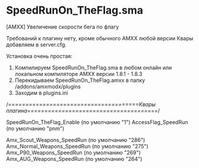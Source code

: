 # SpeedRunOn_TheFlag.sma
[AMXX] Увеличение скорости бега по флагу

Требований к плагину нету, кроме обычного AMXX любой версии
Квары добавляем в server.cfg.

Установка очень простая:

1) Компилируем SpeedRunOn_TheFlag.sma в любом онлайн или локальном компиляторе AMXX версии 1.8.1 - 1.8.3
2) Перекидываем SpeedRunOn_TheFlag.amxx в папку /addons/amxmodx/plugins
3) Заходим в plugins.ini

/*======================================Квары плагина======================================*/

SpeedRunOn_TheFlag_Enable   (по умолчанию "1")
AccessFlag_SpeedRun         (по умолчанию "pnm")

Amx_Scout_Weapons_SpeedRun  (по умолчанию "286")
Amx_Normal_Weapons_SpeedRun (по умолчанию "275")
Amx_P90_Weapons_SpeedRun    (по умолчанию "269")
Amx_AUG_Weapons_SpeedRun    (по умолчанию "264")
